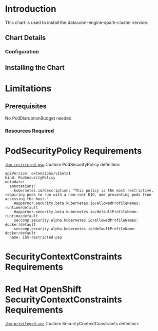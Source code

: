 # Introduction
This chart is used to install the dataconn-engine-spark-cluster service.

## Chart Details

### Configuration

## Installing the Chart

# Limitations

## Prerequisites
No PodDisruptionBudget needed

### Resources Required

# PodSecurityPolicy Requirements
[`ibm-restricted-psp`](https://ibm.biz/cpkspec-psp)
Custom PodSecurityPolicy definition:
```
apiVersion: extensions/v1beta1
kind: PodSecurityPolicy
metadata:
  annotations:
    kubernetes.io/description: "This policy is the most restrictive, requiring pods to run with a non-root UID, and preventing pods from accessing the host."
    #apparmor.security.beta.kubernetes.io/allowedProfileNames: runtime/default
    #apparmor.security.beta.kubernetes.io/defaultProfileName: runtime/default
    seccomp.security.alpha.kubernetes.io/allowedProfileNames: docker/default
    seccomp.security.alpha.kubernetes.io/defaultProfileName: docker/default
  name: ibm-restricted-psp
```

# SecurityContextConstraints Requirements


# Red Hat OpenShift SecurityContextConstraints Requirements
[`ibm-privileged-scc`](https://ibm.biz/cpkspec-scc)
Custom SecurityContextConstraints definition:
```
```
